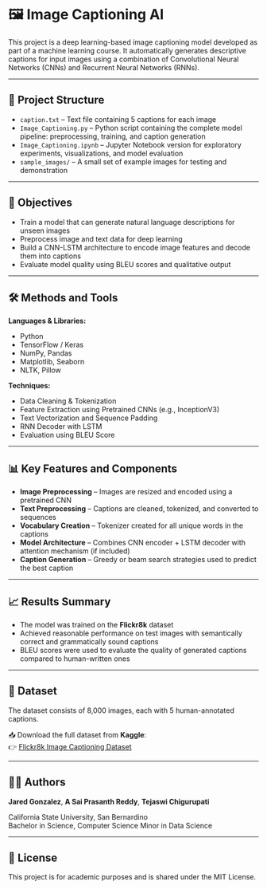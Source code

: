 # 🖼️ Image Captioning AI

This project is a deep learning-based image captioning model developed as part of a machine learning course. It automatically generates descriptive captions for input images using a combination of Convolutional Neural Networks (CNNs) and Recurrent Neural Networks (RNNs).

---

## 📁 Project Structure

- `caption.txt` – Text file containing 5 captions for each image  
- `Image_Captioning.py` – Python script containing the complete model pipeline: preprocessing, training, and caption generation  
- `Image_Captioning.ipynb` – Jupyter Notebook version for exploratory experiments, visualizations, and model evaluation  
- `sample_images/` – A small set of example images for testing and demonstration  

---

## 🧪 Objectives

- Train a model that can generate natural language descriptions for unseen images  
- Preprocess image and text data for deep learning  
- Build a CNN-LSTM architecture to encode image features and decode them into captions  
- Evaluate model quality using BLEU scores and qualitative output  

---

## 🛠️ Methods and Tools

**Languages & Libraries:**
- Python  
- TensorFlow / Keras  
- NumPy, Pandas  
- Matplotlib, Seaborn  
- NLTK, Pillow  

**Techniques:**
- Data Cleaning & Tokenization  
- Feature Extraction using Pretrained CNNs (e.g., InceptionV3)  
- Text Vectorization and Sequence Padding  
- RNN Decoder with LSTM  
- Evaluation using BLEU Score  

---

## 📊 Key Features and Components

- **Image Preprocessing** – Images are resized and encoded using a pretrained CNN  
- **Text Preprocessing** – Captions are cleaned, tokenized, and converted to sequences  
- **Vocabulary Creation** – Tokenizer created for all unique words in the captions  
- **Model Architecture** – Combines CNN encoder + LSTM decoder with attention mechanism (if included)  
- **Caption Generation** – Greedy or beam search strategies used to predict the best caption  

---

## 📈 Results Summary

- The model was trained on the **Flickr8k** dataset  
- Achieved reasonable performance on test images with semantically correct and grammatically sound captions  
- BLEU scores were used to evaluate the quality of generated captions compared to human-written ones  

---

## 📂 Dataset

The dataset consists of 8,000 images, each with 5 human-annotated captions.

📥 Download the full dataset from **Kaggle**:  
👉 [Flickr8k Image Captioning Dataset](https://www.kaggle.com/datasets/adityajn105/flickr8k)



---

## 👨‍💻 Authors

**Jared Gonzalez**, 
**A Sai Prasanth Reddy**, 
**Tejaswi Chigurupati**


California State University, San Bernardino  
Bachelor in Science, Computer Science 
Minor in Data Science  

---

## 📃 License

This project is for academic purposes and is shared under the MIT License.




